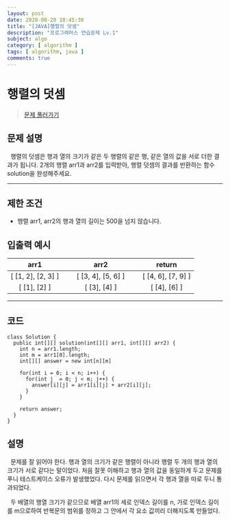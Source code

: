 ```yaml
---
layout: post
date: 2020-08-20 18:45:30
title: "[JAVA]행렬의 덧셈"
description: "프로그래머스 연습문제 Lv.1"
subject: algo
category: [ algorithm ]
tags: [ algorithm, java ]
comments: true
---
```


# 행렬의 덧셈

> [문제 풀러가기](programmers.co.kr/learn/courses/30/lessons/12950)

## 문제 설명
&nbsp; 행렬의 덧셈은 행과 열의 크기가 같은 두 행렬의 같은 행, 같은 열의 값을 서로 더한 결과가 됩니다. 2개의 행렬 arr1과 arr2를 입력받아, 행렬 덧셈의 결과를 반환하는 함수 solution을 완성해주세요.

---

## 제한 조건
+ 행렬 arr1, arr2의 행과 열의 길이는 500을 넘지 않습니다.

## 입출력 예시

| <center> arr1 |&nbsp;&nbsp;| <center> arr2 |&nbsp;&nbsp;| <center> return |
|---|---|---|---|---|
| <center> [ [1, 2], [2, 3] ] || <center> [ [3, 4], [5, 6] ] |&nbsp;| <center> [ [4, 6], [7, 9] ] |
| <center> [ [1], [2] ] || <center> [ [3], [4] ] || <center> [ [4], [6] ] |   

---

## 코드

```
class Solution {
  public int[][] solution(int[][] arr1, int[][] arr2) {
    int n = arr1.length;
    int m = arr1[0].length;
    int[][] answer = new int[n][m]

    for(int i = 0; i < n; i++) {
      for(int j  = 0; j < m; j++) {
        answer[i][j] = arr1[i][j] + arr2[i][j];
      }
    }

    return answer;
  }
}
```

## 설명

&nbsp; 문제를 잘 읽어야 한다. 행과 열의 크기가 같은 행렬이 아니라 행렬 두 개의 행과 열의 크기가 서로 같다는 말이었다. 처음 잘못 이해하고 행과 열의 값을 동일하게 두고 문제를 푸니 테스트케이스 오류가 발생했었다. 다시 문제를 읽으면서 각 행과 열을 따로 두니 통과되었다.

&nbsp; 두 배열의 행열 크기가 같으므로 배열 arr1의 세로 인덱스 길이를 n, 가로 인덱스 길이를 m으로하여 반복문의 범위를 정하고 그 안에서 각 요소 값끼리 더해지도록 만들었다.
